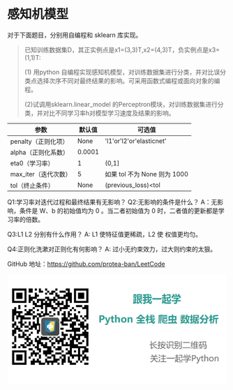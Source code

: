 # 感知机模型

对于下面题目，分别用自编程和 sklearn 库实现。

> 已知训练数据集D，其正实例点是x1=(3,3)T,x2=(4,3)T，负实例点是x3=(1,1)T:
>
>(1) 用python 自编程实现感知机模型，对训练数据集进行分类，并对比误分类点选择次序不同对最终结果的影响。可采用函数式编程或面向对象的编程。
>
>(2)试调用sklearn.linear_model 的Perceptron模块，对训练数据集进行分类，并对比不同学习率h对模型学习速度及结果的影响。

|参数|默认值|可选值|
|-|-|-|
|penalty（正则化项）|None|'l1'or'l2'or'elasticnet'|
|alpha（正则化系数）|0.0001||
|eta0（学习率）|1|(0,1]|
|max_iter（迭代次数）|5|如果 tol 不为 None 则为 1000|
|tol（终止条件）|None|(previous_loss)<tol|

Q1:学习率对迭代过程和最终结果有无影响？
Q2:无影响的条件是什么？
A：无影响，条件是 W、b 的初始值均为 0 。当二者初始值为 0 时，二者值的更新都是学习率的倍数。

Q3:L1 L2 分别有什么作用？
A: L1 使特征值更稀疏，L2 使 权值更均匀。

Q4:正则化洗漱对正则化有何影响？
A: 过小无约束效力，过大则约束的太狠。


GitHub 地址：https://github.com/protea-ban/LeetCode

![](https://raw.githubusercontent.com/protea-ban/images/master/PythonStudyTogether.png)